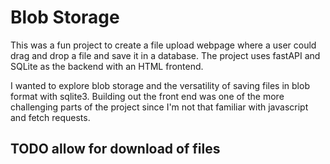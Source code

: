 # Blob Storage

This was a fun project to create a file upload webpage where a user could drag and drop a file and save it in a database. The project uses fastAPI and SQLite as the backend with an HTML frontend.

I wanted to explore blob storage and the versatility of saving files in blob format with sqlite3. Building out the front end was one of the more challenging parts of the project since I'm not that familiar with javascript and fetch requests.

## TODO allow for download of files